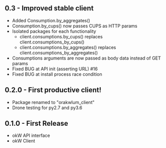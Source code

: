 ## 0.3 - Improved stable client
* Added Consumption.by_aggregates()
* Consumption.by_cups() now passes CUPS as HTTP params
* Isolated packages for each functionality
  * client.consumptions.by_cups() replaces client.consumptions_by_cups()
  * client.consumptions.by_aggregates() replaces client.consumptions_by_aggregates()
* Consumptions arguments are now passed as body data instead of GET params
* Fixed BUG at API init (asserting URL) #16
* Fixed BUG at install process race condition

## 0.2.0 - First productive client!
* Package renamed to "orakwlum_client"
* Drone testing for py2.7 and py3.6

## 0.1.0 - First Release
* okW API interface
* okW Client
